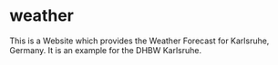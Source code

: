 # weather
This is a Website which provides the Weather Forecast for Karlsruhe, Germany. It is an example for the DHBW Karlsruhe.